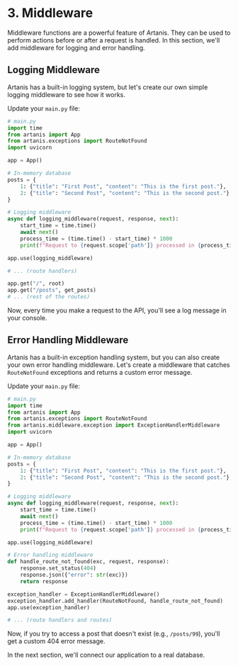 # 3. Middleware

Middleware functions are a powerful feature of Artanis. They can be used to perform actions before or after a request is handled. In this section, we'll add middleware for logging and error handling.

## Logging Middleware

Artanis has a built-in logging system, but let's create our own simple logging middleware to see how it works.

Update your `main.py` file:

```python
# main.py
import time
from artanis import App
from artanis.exceptions import RouteNotFound
import uvicorn

app = App()

# In-memory database
posts = {
    1: {"title": "First Post", "content": "This is the first post."},
    2: {"title": "Second Post", "content": "This is the second post."},
}

# Logging middleware
async def logging_middleware(request, response, next):
    start_time = time.time()
    await next()
    process_time = (time.time() - start_time) * 1000
    print(f"Request to {request.scope['path']} processed in {process_time:.2f}ms")

app.use(logging_middleware)

# ... (route handlers)

app.get("/", root)
app.get("/posts", get_posts)
# ... (rest of the routes)
```

Now, every time you make a request to the API, you'll see a log message in your console.

## Error Handling Middleware

Artanis has a built-in exception handling system, but you can also create your own error handling middleware. Let's create a middleware that catches `RouteNotFound` exceptions and returns a custom error message.

Update your `main.py` file:

```python
# main.py
import time
from artanis import App
from artanis.exceptions import RouteNotFound
from artanis.middleware.exception import ExceptionHandlerMiddleware
import uvicorn

app = App()

# In-memory database
posts = {
    1: {"title": "First Post", "content": "This is the first post."},
    2: {"title": "Second Post", "content": "This is the second post."},
}

# Logging middleware
async def logging_middleware(request, response, next):
    start_time = time.time()
    await next()
    process_time = (time.time() - start_time) * 1000
    print(f"Request to {request.scope['path']} processed in {process_time:.2f}ms")

app.use(logging_middleware)

# Error handling middleware
def handle_route_not_found(exc, request, response):
    response.set_status(404)
    response.json({"error": str(exc)})
    return response

exception_handler = ExceptionHandlerMiddleware()
exception_handler.add_handler(RouteNotFound, handle_route_not_found)
app.use(exception_handler)

# ... (route handlers and routes)
```

Now, if you try to access a post that doesn't exist (e.g., `/posts/99`), you'll get a custom 404 error message.

In the next section, we'll connect our application to a real database.
